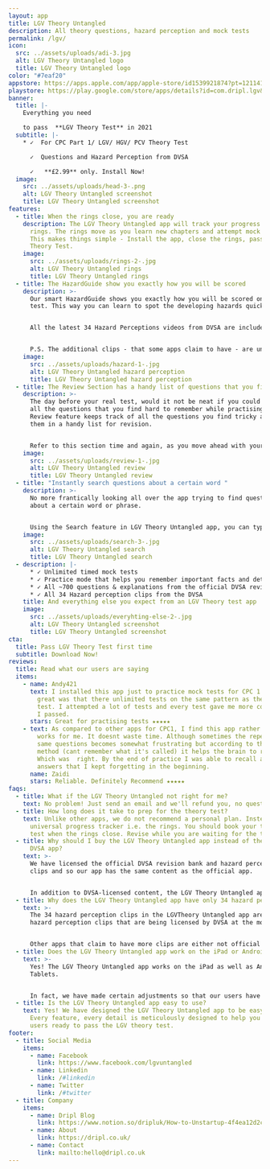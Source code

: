```yaml
---
layout: app
title: LGV Theory Untangled
description: All theory questions, hazard perception and mock tests
permalink: /lgv/
icon:
  src: ../assets/uploads/adi-3.jpg
  alt: LGV Theory Untangled logo
  title: LGV Theory Untangled logo
color: "#7eaf20"
appstore: https://apps.apple.com/app/apple-store/id1539921874?pt=121141503&ct=landing&mt=8
playstore: https://play.google.com/store/apps/details?id=com.dripl.lgv&referrer=utm_source%3Dgoogle%26utm_medium%3Dlanding
banner:
  title: |-
    Everything you need

    to pass  **LGV Theory Test** in 2021
  subtitle: |-
    * ✓  For CPC Part 1/ LGV/ HGV/ PCV Theory Test

      ✓  Questions and Hazard Perception from DVSA

      ✓   **£2.99** only. Install Now!
  image:
    src: ../assets/uploads/head-3-.png
    alt: LGV Theory Untangled screenshot
    title: LGV Theory Untangled screenshot
features:
  - title: When the rings close, you are ready
    description: The LGV Theory Untangled app will track your progress in form of
      rings. The rings move as you learn new chapters and attempt mock tests.
      This makes things simple - Install the app, close the rings, pass your LGV
      Theory Test.
    image:
      src: ../assets/uploads/rings-2-.jpg
      alt: LGV Theory Untangled rings
      title: LGV Theory Untangled rings
  - title: The HazardGuide show you exactly how you will be scored
    description: >-
      Our smart HazardGuide shows you exactly how you will be scored on the real
      test. This way you can learn to spot the developing hazards quickly.


      All the latest 34 Hazard Perceptions videos from DVSA are included in the LGV Theory Untangled app.


      P.S. The additional clips - that some apps claim to have - are unofficial and often not up to date.
    image:
      src: ../assets/uploads/hazard-1-.jpg
      alt: LGV Theory Untangled hazard perception
      title: LGV Theory Untangled hazard perception
  - title: The Review Section has a handy list of questions that you find tricky
    description: >-
      The day before your real test, would it not be neat if you could revise
      all the questions that you find hard to remember while practising? The
      Review feature keeps track of all the questions you find tricky and stores
      them in a handy list for revision.


      Refer to this section time and again, as you move ahead with your practice, to get the best results.
    image:
      src: ../assets/uploads/review-1-.jpg
      alt: LGV Theory Untangled review
      title: LGV Theory Untangled review
  - title: "Instantly search questions about a certain word "
    description: >-
      No more frantically looking all over the app trying to find questions
      about a certain word or phrase.


      Using the Search feature in LGV Theory Untangled app, you can type a word and you will get a list of questions relevant to that term.
    image:
      src: ../assets/uploads/search-3-.jpg
      alt: LGV Theory Untangled search
      title: LGV Theory Untangled search
  - description: |-
      * ✓ Unlimited timed mock tests
      * ✓ Practice mode that helps you remember important facts and details
      * ✓ All ~700 questions & explanations from the official DVSA revision bank
      * ✓ All 34 Hazard perception clips from the DVSA
    title: And everything else you expect from an LGV Theory test app
    image:
      src: ../assets/uploads/everyhting-else-2-.jpg
      alt: LGV Theory Untangled screenshot
      title: LGV Theory Untangled screenshot
cta:
  title: Pass LGV Theory Test first time
  subtitle: Download Now!
reviews:
  title: Read what our users are saying
  items:
    - name: Andy421
      text: I installed this app just to practice mock tests for CPC 1. What I found
        great was that there unlimited tests on the same pattern as the real
        test. I attempted a lot of tests and every test gave me more confidence.
        I passed.
      stars: Great for practising tests ★★★★★
    - text: As compared to other apps for CPC1, I find this app rather simple which
        works for me. It doesnt waste time. Although sometimes the repetation of
        same questions becomes somewhat frustrating but according to their
        method (cant remember what it's called) it helps the brain to remember.
        Which was  right. By the end of practice I was able to recall all the
        answers that I kept forgetting in the beginning.
      name: Zaidi
      stars: Reliable. Definitely Recommend ★★★★★
faqs:
  - title: What if the LGV Theory Untangled not right for me?
    text: No problem! Just send an email and we'll refund you, no questions asked.
  - title: How long does it take to prep for the theory test?
    text: Unlike other apps, we do not recommend a personal plan. Instead, we have a
      universal progress tracker i.e. the rings. You should book your theory
      test when the rings close. Revise while you are waiting for the test.
  - title: Why should I buy the LGV Theory Untangled app instead of the official
      DVSA app?
    text: >-
      We have licensed the official DVSA revision bank and hazard perception
      clips and so our app has the same content as the official app.


      In addition to DVSA-licensed content, the LGV Theory Untangled app has exclusive features that are designed to help you over the line. For example - hazard guide, instant search, smart revision and a universal progress tracker.
  - title: Why does the LGV Theory Untangled app have only 34 hazard perception clips?
    text: >-
      The 34 hazard perception clips in the LGVTheory Untangled app are the only
      hazard perception clips that are being licensed by DVSA at the moment.


      Other apps that claim to have more clips are either not official or worse - old clips that are not compatible with the current hazard perception test requirements.
  - title: Does the LGV Theory Untangled app work on the iPad or Android Tablets?
    text: >-
      Yes! The LGV Theory Untangled app works on the iPad as well as Android
      Tablets.


      In fact, we have made certain adjustments so that our users have a pleasant experience with a larger screen.
  - title: Is the LGV Theory Untangled app easy to use?
    text: Yes! We have designed the LGV Theory Untangled app to be easy to use.
      Every feature, every detail is meticulously designed to help you get our
      users ready to pass the LGV theory test.
footer:
  - title: Social Media
    items:
      - name: Facebook
        link: https://www.facebook.com/lgvuntangled
      - name: Linkedin
        link: /#linkedin
      - name: Twitter
        link: /#twitter
  - title: Company
    items:
      - name: Dripl Blog
        link: https://www.notion.so/dripluk/How-to-Unstartup-4f4ea12d2c8b4e97be3fce5667a08d17
      - name: About
        link: https://dripl.co.uk/
      - name: Contact
        link: mailto:hello@dripl.co.uk
---
```

